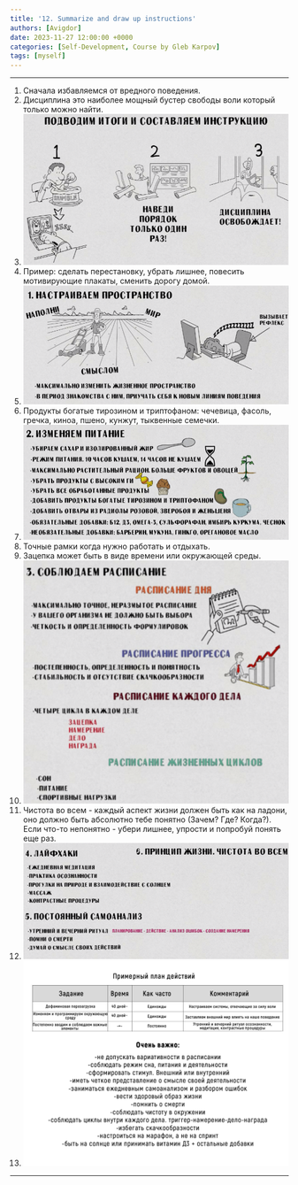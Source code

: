 ```yaml
---
title: '12. Summarize and draw up instructions'
authors: [Avigdor]
date: 2023-11-27 12:00:00 +0000
categories: [Self-Development, Course by Gleb Karpov]
tags: [myself]
---
```




___
1. Сначала избавляемся от вредного поведения.
2. Дисциплина это наиболее мощный бустер свободы воли который только можно найти.
3. ![](/images_for_course_by_gleb_Karpov/itog.png)
4. Пример: сделать перестановку, убрать лишнее, повесить мотивирующие плакаты, сменить дорогу домой.
5. ![](/images_for_course_by_gleb_Karpov/prostran.png)
6. Продукты богатые тирозином и триптофаном: чечевица, фасоль, гречка, киноа, пшено, кунжут, тыквенные семечки.
7. ![](/images_for_course_by_gleb_Karpov/nastrpitan.png)
8. Точные рамки когда нужно работать и отдыхать.
9. Зацепка может быть в виде времени или окружающей среды.
10. ![](/images_for_course_by_gleb_Karpov/rasp.png)
11. Чистота во всем - каждый аспект жизни должен быть как на ладони, оно должно быть абсолютно тебе понятно (Зачем? Где? Когда?). Если что-то непонятно - убери лишнее, упрости и попробуй понять еще раз.
12. ![](/images_for_course_by_gleb_Karpov/lifehack.png)
13. ![](/images_for_course_by_gleb_Karpov/plan.jpg)
---
